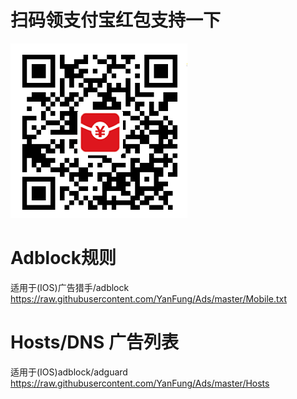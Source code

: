 # 扫码领支付宝红包支持一下
![扫码领红包](img/1.png)

# Adblock规则
适用于(IOS)广告猎手/adblock
https://raw.githubusercontent.com/YanFung/Ads/master/Mobile.txt
# Hosts/DNS  广告列表
适用于(IOS)adblock/adguard
https://raw.githubusercontent.com/YanFung/Ads/master/Hosts
